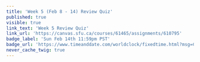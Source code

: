 ```yaml
---
title: 'Week 5 (Feb 8 - 14) Review Quiz'
published: true
visible: true
link_text: 'Week 5 Review Quiz'
link_url: 'https://canvas.sfu.ca/courses/61465/assignments/610795'
badge_label: 'Sun Feb 14th 11:59pm PST'
badge_url: 'https://www.timeanddate.com/worldclock/fixedtime.html?msg=CMPT-363+Week+5+Review+Quiz+Due+Date&iso=20210214T235900'
never_cache_twig: true
---
```

